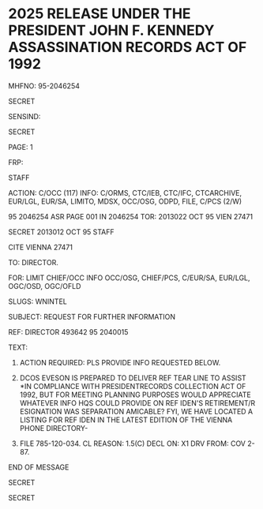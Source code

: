 # 2025 RELEASE UNDER THE PRESIDENT JOHN F. KENNEDY ASSASSINATION RECORDS ACT OF 1992

MHFNO: 95-2046254

SECRET

SENSIND:

SECRET

PAGE: 1

FRP:

STAFF

ACTION: C/OCC (117) INFO: C/ORMS, CTC/IEB, CTC/IFC, CTCARCHIVE, EUR/LGL,
EUR/SA, LIMITO, MDSX, OCC/OSG, ODPD, FILE, C/PCS (2/W)

95 2046254 ASR PAGE 001 IN 2046254
TOR: 2013022 OCT 95 VIEN 27471

SECRET 2013012 OCT 95 STAFF

CITE VIENNA 27471

TO: DIRECTOR.

FOR: LIMIT CHIEF/OCC INFO OCC/OSG, CHIEF/PCS, C/EUR/SA, EUR/LGL,
OGC/OSD, OGC/OFLD

SLUGS: WNINTEL

SUBJECT: REQUEST FOR FURTHER INFORMATION

REF: DIRECTOR 493642 95 2040015

TEXT:

1. ACTION REQUIRED: PLS PROVIDE INFO REQUESTED BELOW.

2. DCOS EVESON IS PREPARED TO DELIVER REF TEAR LINE TO ASSIST *IN COMPLIANCE WITH PRESIDENT<JFK ASSASSINATION>RECORDS COLLECTION ACT OF 1992, BUT FOR MEETING PLANNING PURPOSES WOULD APPRECIATE WHATEVER INFO HQS COULD PROVIDE ON REF IDEN'S RETIREMENT/R ESIGNATION WAS SEPARATION AMICABLE? FYI, WE HAVE LOCATED A LISTING FOR REF IDEN IN THE LATEST EDITION OF THE VIENNA PHONE DIRECTORY-

3. FILE 785-120-034.
   CL REASON: 1.5(C) DECL ON: X1 DRV FROM: COV 2-87.

END OF MESSAGE

SECRET

SECRET
